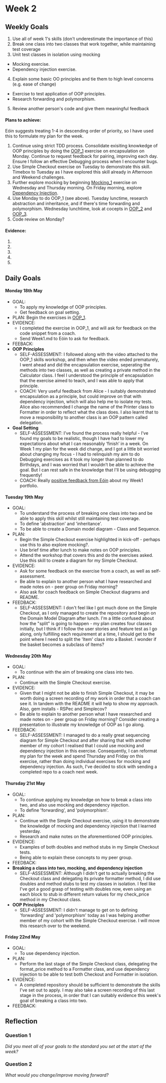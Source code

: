 # Week 2

## Weekly Goals

1. Use all of week 1's skills (don't underestimate the importance of this)
2. Break one class into two classes that work together, while maintaining test coverage
3. Unit test classes in isolation using mocking
  - Mocking exercise. 
  - Dependency injection exercise. 
4. Explain some basic OO principles and tie them to high level concerns (e.g. ease of change)
  - Exercise to test application of OOP principles.
  - Research forwarding and polymorphism.
5. Review another person's code and give them meaningful feedback

#### Plans to achieve:

Eóin suggests treating 1-4 in descending order of priority, so I have used this to formulate my plan for the week.

1. Continue using strict TDD process. Consolidate exisiting knowkedge of OOP principles by doing the [OOP_1](https://github.com/makersacademy/skills-workshops/tree/master/week-1/oop_1) exercise on encapsulation on Monday. Continue to request feedback for pairing, improving each day. Ensure I follow an effective Debugging process when I encounter bugs. 
2. Use Simple Checkout exercise on Tuesday to demonstrate this skill. Timebox to Tuesday as I have explored this skill already in Afternoon and Weekend challenges.  
3. Further explore mocking by beginning [Mocking_1](https://github.com/makersacademy/skills-workshops/tree/master/week-1/mocking_1) exercise on Wednesday and Thursday morning. On Friday morning, explore [Dependency Injection](https://github.com/makersacademy/skills-workshops/blob/master/practicals/object_oriented_design/dependency_injection.md).
4. Use Monday to do OOP_1 (see above). Tuesday lunctime, research abstraction and inheritance, and if there's time forwarding and polymorphism. Wednesday lunchtime, look at cocepts in [OOP_2](https://github.com/makersacademy/skills-workshops/tree/master/week-2/oop_2) and [OOP_3](https://github.com/makersacademy/skills-workshops/tree/master/week-2/oop_3). 
5. Code review on Monday?

#### Evidence:

1. 

2. 

3.
 
4.
 
5. 

## Daily Goals

#### Monday 18th May
- GOAL: 
  - To apply my knowledge of OOP principles. 
  - Get feedback on goal setting.
- PLAN: Begin the exercises in [OOP_1](https://github.com/makersacademy/skills-workshops/tree/master/week-1/oop_1).
- EVIDENCE: 
  - I completed the exercise in OOP_1, and will ask for feedback on the code snippet from a coach.
  - Send Week1.md to Eóin to ask for feedback.
- FEEBACK:
- **OOP Principles**
  - SELF-ASSESSMENT: I followed along with the video attached to the OOP_1 skills workshop, and then when the video ended prematurely, I went ahead and did the encapsulation exercise, seperating the methods into two classes, as well as creating a private method in the Calculator class. I feel I understood the principle of encapsulation that the exercise aimed to teach, and I was able to apply that principle.
  - COACH: Very useful feedback from Alice - I suitably demonstrated encapsulation as a principle, but could improve on that with dependency injection, which will also help me to isolate my tests. Alice also recommended I change the name of the Printer class to Formatter in order to reflect what the class does. I also learnt that to move a responsibility to another class is an OOP pattern called delegation. 
- **Goal Setting**
  - SELF-ASSESSMENT: I’ve found the process really helpful - I’ve found my goals to be realistic, though I have had to lower my expectations about what I can reasonably ‘finish’ in a week. On Week 1 my plan for the week did change, and I got a little bit worried about changing my focus - I had to relinquish my aim to do Debugging exercises as it took my longer than planned to do Birthdays, and I was worried that I wouldn’t be able to achieve the goal. But I can rest safe in the knowledge that I'll be using debugging frequently!
  - COACH: Really [positive feedback from Eóin](https://drive.google.com/open?id=1RiDjDdrdme0RFeVZSJIzfV86btWRH4mp) about my Week1 portfolio.

#### Tuesday 19th May
- GOAL: 
  - To understand the process of breaking one class into two and be able to apply this skill whilst still maintaining test coverage.
  - To define 'abstraction' and 'inheritance'. 
  - To be able to create a Domain model diagram - Class and Sequence. 
- PLAN: 
  - Begin the Simple Checkout exercise highlighted in kick-off - perhaps use this to also explore mocking?.
  - Use brief time after lunch to make notes on OOP principles.
  - Attend the workshop that covers this and do the exercises asked. Use this skill to create a diagram for my Simple Checkout.
- EVIDENCE: 
  - Ask for some feedback on the exercise from a coach, as well as self-assessment. 
  - Be able to explain to another person what I have researched and made notes on - peer group on Friday morning?
  - Also ask for coach feedback on Simple Checkout diagrams and README.
- FEEDBACK:
   - SELF-ASSESSMENT: I don't feel like I got much done on the Simple Checkout, as I only managed to create the repository and begin on the Domain Model DIagram after lunch. I'm a little confused about how the "split" is going to happen - my plan creates four classes initially, but I think if I follow the user stories and feature test as I go along, only fulfilling each requirement at a time, I should get to the point where I need to split the 'Item' class into a Basket. I wonder if the basket becomes a subclass of Items?

#### Wednesday 20th May
- GOAL: 
  - To continue with the aim of breaking one class into two.
- PLAN:
  - Continue with the Simple Checkout exercise.
- EVIDENCE:
  - Given that I might not be able to finish Simple Checkout, it may be worth doing a screen recording of my work in order that a coach can see it. In tandem with the README it will help to show my approach. Also, gem installs - RSPec and Simplecov?
  - Be able to explain to another person what I have researched and made notes on - peer group on Friday morning? Consider creating a presentation to illustrate my knowledge of OOP as I go along.
- FEEDBACK:
  - SELF-ASSESSMENT: I managed to do a really great sequencing diagram for Simple Checkout and after sharing that with another member of my cohort I realised that I could use mocking and dependency injection in this exercise. Consequently, I can reformat my plan for the week and spend Thursday and Friday on this exercise, rather than doing individual exercises for mocking and dependency injection. As such, I've decided to stick with sending a completed repo to a coach next week.
  
#### Thursday 21st May
- GOAL:
  - To continue applying my knowledge on how to break a class into two, and also use mocking and dependency injection.
  - To define 'forwarding', and 'polymorphism'.
- PLAN:
  - Continue with the Simple Checkout exercise, using it to demonstrate the knowledge of mocking and dependency injection that I learned yesterday.
  - Research and make notes on the aforementioned OOP principles. 
- EVIDENCE:
  - Examples of both doubles and method stubs in my Simple Checkout tests.
  - Being able to explain these concepts to my peer group. 
- FEEDBACK:
- **Breaking a class into two, mocking, and dependency injection**
  - SELF-ASSESSMENT: Although I didn't get to actually breaking the Checkout class and delegating its private formatter method, I did use doubles and method stubs to test my classes in isolation. I feel like I've got a good grasp of testing with doubles now, even using an each block to stub in different return values for my check_price method in my Checkout class. 
- **OOP Principles** 
  - SELF-ASSESSMENT: I didn't manage to get on to defining 'forwarding' and 'polymorphism' today as I was helping another member of my cohort with the Simple Checkout exercise. I will move this research over to the weekend. 

  
#### Friday 22nd May
- GOAL:
  - To use dependency injection.
- PLAN:
  - Perform the last stage of the Simple Checkout class, delegating the format_price method to a Formatter class, and use dependency injection to be able to test both Checkout and Formatter in isolation. 
- EVIDENCE:
  - A completed repository should be sufficient to demonstrate the skills I've set out to apply. I may also take a screen recording of this last stage in the process, in order that I can suitably evidence this week's goal of breaking a class into two. 
- FEEDBACK:


## Reflection


### Question 1

*Did you meet all of your goals to the standard you set at the start of the week?*


### Question 2

*What would you change/improve moving forward?*

